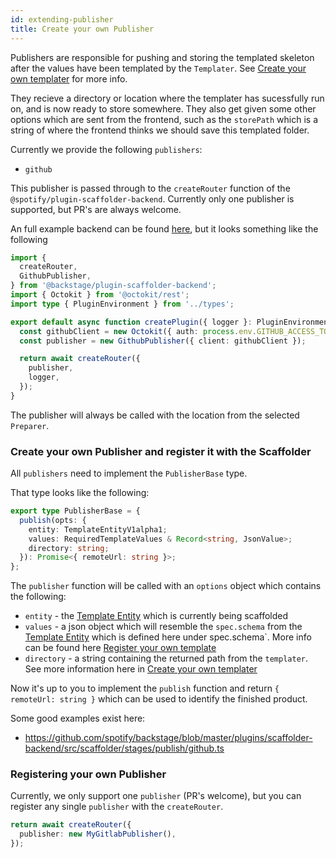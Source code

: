 ```yaml
---
id: extending-publisher
title: Create your own Publisher
---
```


Publishers are responsible for pushing and storing the templated skeleton after
the values have been templated by the `Templater`. See
[Create your own templater](./create-your-own-templater.md) for more info.

They recieve a directory or location where the templater has sucessfully run on,
and is now ready to store somewhere. They also get given some other options
which are sent from the frontend, such as the `storePath` which is a string of
where the frontend thinks we should save this templated folder.

Currently we provide the following `publishers`:

- `github`

This publisher is passed through to the `createRouter` function of the
`@spotify/plugin-scaffolder-backend`. Currently only one publisher is supported,
but PR's are always welcome.

An full example backend can be found
[here](https://github.com/spotify/backstage/blob/d91c10f654475a60829fa33a5c81018e517a319a/packages/backend/src/plugins/scaffolder.ts),
but it looks something like the following

```ts
import {
  createRouter,
  GithubPublisher,
} from '@backstage/plugin-scaffolder-backend';
import { Octokit } from '@octokit/rest';
import type { PluginEnvironment } from '../types';

export default async function createPlugin({ logger }: PluginEnvironment) {
  const githubClient = new Octokit({ auth: process.env.GITHUB_ACCESS_TOKEN });
  const publisher = new GithubPublisher({ client: githubClient });

  return await createRouter({
    publisher,
    logger,
  });
}
```

The publisher will always be called with the location from the selected
`Preparer`.

### Create your own Publisher and register it with the Scaffolder

All `publishers` need to implement the `PublisherBase` type.

That type looks like the following:

```ts
export type PublisherBase = {
  publish(opts: {
    entity: TemplateEntityV1alpha1;
    values: RequiredTemplateValues & Record<string, JsonValue>;
    directory: string;
  }): Promise<{ remoteUrl: string }>;
};
```

The `publisher` function will be called with an `options` object which contains
the following:

- `entity` - the
  [Template Entity](../../software-catalog/descriptor-format.md#kind-template)
  which is currently being scaffolded
- `values` - a json object which will resemble the `spec.schema` from the
  [Template Entity](../../software-catalog/descriptor-format.md#kind-template)
  which is defined here under spec.schema`. More info can be found here
  [Register your own template](../adding-templates.md#adding-form-values-in-the-scaffolder-wizard)
- `directory` - a string containing the returned path from the `templater`. See
  more information here in
  [Create your own templater](./create-your-own-templater.md)

Now it's up to you to implement the `publish` function and return
`{ remoteUrl: string }` which can be used to identify the finished product.

Some good examples exist here:

- https://github.com/spotify/backstage/blob/master/plugins/scaffolder-backend/src/scaffolder/stages/publish/github.ts

### Registering your own Publisher

Currently, we only support one `publisher` (PR's welcome), but you can register
any single `publisher` with the `createRouter`.

```ts
return await createRouter({
  publisher: new MyGitlabPublisher(),
});
```
